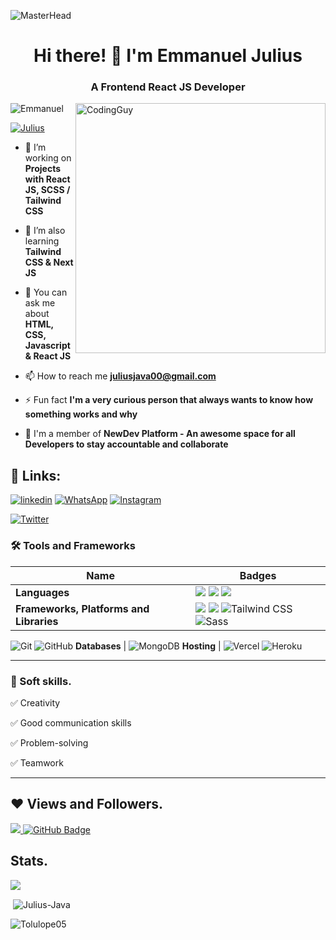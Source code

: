  ![MasterHead](https://blog.bit.ai/wp-content/uploads/2018/09/How-to-Embed-GitHub-Gists-in-Your-Documents-Blog-Banner.png)
<h1 align="center">Hi there! 👋 I'm Emmanuel Julius</h1>
<h3 align="center">A Frontend React JS Developer</h3>
<img align= "right" alt="CodingGuy" width="400" src="https://cdn.dribbble.com/users/1162077/screenshots/3848914/media/320984a9ca58b3c73274c9259ecf6de8.gif">

<p align="left"> <img src="https://komarev.com/ghpvc/?username=Julius-Java&label=Profile%20views&color=0e75b6&style=flat" alt="Emmanuel" /> </p>

<p align="left"> <a href="https://twitter.com/julius_java00" target="blank"><img src="https://img.shields.io/twitter/follow/julius_java00?logo=twitter&style=for-the-badge" alt="Julius" /></a> </p>

- 🔭 I’m working on **Projects with React JS, SCSS / Tailwind CSS**

- 🌱 I’m also learning **Tailwind CSS & Next JS**

- 💬 You can ask me about **HTML, CSS, Javascript & React JS**

- 📫 How to reach me **juliusjava00@gmail.com**

- ⚡ Fun fact **I'm a very curious person that always wants to know how something works and why**

- 🔭 I'm a member of **NewDev Platform - An awesome space for all Developers to stay accountable and collaborate**


 ## 🔗 Links:
[![linkedin](https://img.shields.io/badge/linkedin-0A66C2?style=for-the-badge&logo=linkedin&logoColor=white)](https://www.linkedin.com/in/julius-emmanuel-873019172/)
[![WhatsApp](https://img.shields.io/badge/WhatsApp-25D366?style=for-the-badge&logo=whatsapp&logoColor=white)](https://wa.link/5tbjqn)
[![Instagram](https://img.shields.io/badge/-Instagram-E4405F?style=for-the-badge&logo=instagram&logoColor=white)](https://www.instagram.com/julius_java00)
<!-- [![portfolio](https://img.shields.io/badge/my_portfolio-000?style=for-the-badge&logo=ko-fi&logoColor=white)](http://tolucoder.herokuapp.com/) -->
[![Twitter](https://img.shields.io/badge/-Twitter-1DA1F2?style=for-the-badge&logo=twitter&logoColor=white)](https://www.twitter.com/julius_java00)

### 🛠 Tools and Frameworks

Name | Badges
--- | --- 
**Languages**  | <img src="https://img.shields.io/badge/JavaScript-323330?style=for-the-badge&logo=javascript&logoColor=F7DF1E" /> <img src="https://img.shields.io/badge/CSS3-1572B6?style=for-the-badge&logo=css3&logoColor=white" /> <img src="https://img.shields.io/badge/HTML5-E34F26?style=for-the-badge&logo=html5&logoColor=white" /> 
**Frameworks, Platforms and Libraries** | <img src="https://img.shields.io/badge/Bootstrap-563D7C?style=for-the-badge&logo=bootstrap&logoColor=white" /> <img src="https://img.shields.io/badge/React-20232A?style=for-the-badge&logo=react&logoColor=61DAFB" /> ![Tailwind CSS](https://img.shields.io/badge/-Tailwind_CSS-38B2AC?style=for-the-badge&logo=tailwind-css&logoColor=white) ![Sass](https://img.shields.io/badge/-Sass-CC6699?style=for-the-badge&logo=sass&logoColor=white)
 ![Git](https://img.shields.io/badge/-Git-F05032?style=for-the-badge&logo=git&logoColor=white) ![GitHub](https://img.shields.io/badge/-GitHub-181717?style=for-the-badge&logo=github&logoColor=white)
**Databases**  | ![MongoDB](https://img.shields.io/badge/MongoDB-%234ea94b.svg?style=for-the-badge&logo=mongodb&logoColor=white) 
**Hosting**   | ![Vercel](https://img.shields.io/badge/-Vercel-black?style=for-the-badge&logo=vercel&logoColor=white) ![Heroku](https://img.shields.io/badge/-Heroku-430098?style=for-the-badge&logo=heroku&logoColor=white)

</p> 

<hr>

### 👔 Soft skills.

✅ Creativity

✅ Good communication skills

✅ Problem-solving

✅ Teamwork

<hr>

## ❤ Views and Followers.

<a href="https://github.com/Julius-Java/github-profile-views-counter">
    <img src="https://komarev.com/ghpvc/?username=Julius-Java">
</a>
<a href="https://github.com/Julius-Java?tab=followers"><img src="https://img.shields.io/github/followers/Julius-Java?label=Followers&style=social" alt="GitHub Badge"></a>


 <br>

  ## Stats.
<p><img align="center" src="https://github-readme-stats.vercel.app/api/top-langs/?username=Julius-Java&layout=compact&theme=dark&hide_border=false" /></p>
<p>&nbsp;<img align="center" src="https://github-readme-stats.vercel.app/api?username=Julius-Java&show_icons=true&locale=en&theme=onedark" alt="Julius-Java" /></p>

<p><img align="center" src="https://github-readme-streak-stats.herokuapp.com/?user=Julius-Java&theme=dark" alt="Tolulope05" /></p>
<br/>

<br/>

